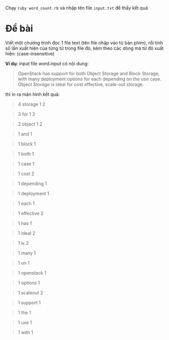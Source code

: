 Chạy `ruby word_count.rb` và nhập tên file `input.txt` để  thấy kết quả 

Đề bài
======

Viết một chương trình đọc 1 file text (tên file nhập vào từ bàn phím), rồi tính số lần xuất hiện của từng từ trong file đó, kèm theo các dòng mà từ đó xuất hiện: (case-insensitive)

**Ví dụ**: input file *word.input* có nội dung:
> OpenStack has support for both Object Storage and Block Storage, with many deployment options for each depending on the use case.
> Object Storage is ideal for cost effective, scale-out storage.

thì in ra màn hình kết quả:

> 4 storage 1 2

> 3 for 1 2

> 2 object 1 2

> 1 and 1

> 1 block 1

> 1 both 1

> 1 case 1

> 1 cost 2

> 1 depending 1

> 1 deployment 1

> 1 each 1

> 1 effective 2

> 1 has 1

> 1 ideal 2

> 1 is 2

> 1 many 1

> 1 on 1

> 1 openstack 1

> 1 options 1

> 1 scaleout 2

> 1 support 1

> 1 the 1

> 1 use 1

> 1 with 1
